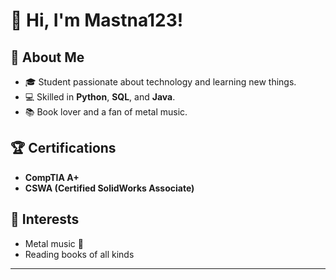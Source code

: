 # 👋 Hi, I'm Mastna123!

## 🚀 About Me
- 🎓 Student passionate about technology and learning new things.
- 💻 Skilled in **Python**, **SQL**, and **Java**.
- 📚 Book lover and a fan of metal music.

## 🏆 Certifications
- **CompTIA A+**
- **CSWA (Certified SolidWorks Associate)**

## 🎸 Interests
- Metal music 🤘
- Reading books of all kinds

---
